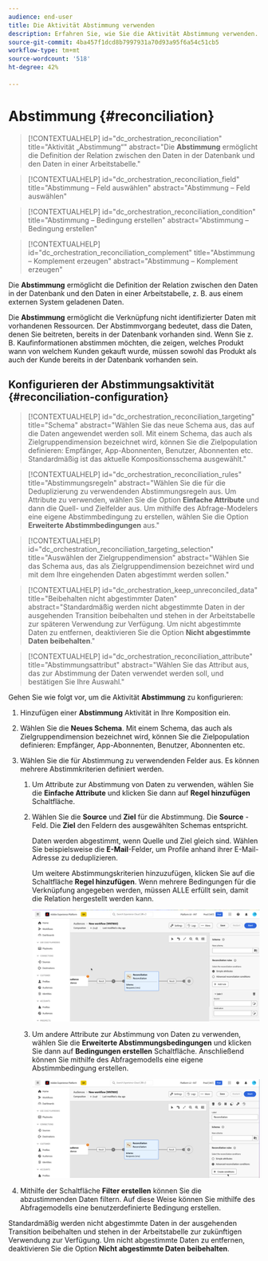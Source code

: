```yaml
---
audience: end-user
title: Die Aktivität Abstimmung verwenden
description: Erfahren Sie, wie Sie die Aktivität Abstimmung verwenden.
source-git-commit: 4ba457f1dcd8b7997931a70d93a95f6a54c51cb5
workflow-type: tm+mt
source-wordcount: '518'
ht-degree: 42%

---
```



# Abstimmung {#reconciliation}

>[!CONTEXTUALHELP]
>id="dc_orchestration_reconciliation"
>title="Aktivität „Abstimmung“"
>abstract="Die **Abstimmung** ermöglicht die Definition der Relation zwischen den Daten in der Datenbank und den Daten in einer Arbeitstabelle."

>[!CONTEXTUALHELP]
>id="dc_orchestration_reconciliation_field"
>title="Abstimmung – Feld auswählen"
>abstract="Abstimmung – Feld auswählen"

>[!CONTEXTUALHELP]
>id="dc_orchestration_reconciliation_condition"
>title="Abstimmung – Bedingung erstellen"
>abstract="Abstimmung – Bedingung erstellen"

>[!CONTEXTUALHELP]
>id="dc_orchestration_reconciliation_complement"
>title="Abstimmung – Komplement erzeugen"
>abstract="Abstimmung – Komplement erzeugen"

Die **Abstimmung** ermöglicht die Definition der Relation zwischen den Daten in der Datenbank und den Daten in einer Arbeitstabelle, z. B. aus einem externen System geladenen Daten.

<!--For example, the **Reconciliation** activity can be placed after a **Load file** activity to import non-standard data into the database. In this case, the **Reconciliation** activity lets you define the link between the data in the Adobe Campaign database and the data in the work table.-->

Die **Abstimmung** ermöglicht die Verknüpfung nicht identifizierter Daten mit vorhandenen Ressourcen. Der Abstimmvorgang bedeutet, dass die Daten, denen Sie beitreten, bereits in der Datenbank vorhanden sind. Wenn Sie z. B. Kaufinformationen abstimmen möchten, die zeigen, welches Produkt wann von welchem Kunden gekauft wurde, müssen sowohl das Produkt als auch der Kunde bereits in der Datenbank vorhanden sein.

## Konfigurieren der Abstimmungsaktivität {#reconciliation-configuration}

>[!CONTEXTUALHELP]
>id="dc_orchestration_reconciliation_targeting"
>title="Schema"
>abstract="Wählen Sie das neue Schema aus, das auf die Daten angewendet werden soll. Mit einem Schema, das auch als Zielgruppendimension bezeichnet wird, können Sie die Zielpopulation definieren: Empfänger, App-Abonnenten, Benutzer, Abonnenten etc. Standardmäßig ist das aktuelle Kompositionsschema ausgewählt."

>[!CONTEXTUALHELP]
>id="dc_orchestration_reconciliation_rules"
>title="Abstimmungsregeln"
>abstract="Wählen Sie die für die Deduplizierung zu verwendenden Abstimmungsregeln aus. Um Attribute zu verwenden, wählen Sie die Option **Einfache Attribute** und dann die Quell- und Zielfelder aus. Um mithilfe des Abfrage-Modelers eine eigene Abstimmbedingung zu erstellen, wählen Sie die Option **Erweiterte Abstimmbedingungen** aus."

>[!CONTEXTUALHELP]
>id="dc_orchestration_reconciliation_targeting_selection"
>title="Auswählen der Zielgruppendimension"
>abstract="Wählen Sie das Schema aus, das als Zielgruppendimension bezeichnet wird und mit dem Ihre eingehenden Daten abgestimmt werden sollen."

>[!CONTEXTUALHELP]
>id="dc_orchestration_keep_unreconciled_data"
>title="Beibehalten nicht abgestimmter Daten"
>abstract="Standardmäßig werden nicht abgestimmte Daten in der ausgehenden Transition beibehalten und stehen in der Arbeitstabelle zur späteren Verwendung zur Verfügung. Um nicht abgestimmte Daten zu entfernen, deaktivieren Sie die Option **Nicht abgestimmte Daten beibehalten**."

>[!CONTEXTUALHELP]
>id="dc_orchestration_reconciliation_attribute"
>title="Abstimmungsattribut"
>abstract="Wählen Sie das Attribut aus, das zur Abstimmung der Daten verwendet werden soll, und bestätigen Sie Ihre Auswahl."

Gehen Sie wie folgt vor, um die Aktivität **Abstimmung** zu konfigurieren:

1. Hinzufügen einer **Abstimmung** Aktivität in Ihre Komposition ein.

1. Wählen Sie die **Neues Schema**. Mit einem Schema, das auch als Zielgruppendimension bezeichnet wird, können Sie die Zielpopulation definieren: Empfänger, App-Abonnenten, Benutzer, Abonnenten etc.

1. Wählen Sie die für Abstimmung zu verwendenden Felder aus. Es können mehrere Abstimmkriterien definiert werden.

   1. Um Attribute zur Abstimmung von Daten zu verwenden, wählen Sie die **Einfache Attribute** und klicken Sie dann auf **Regel hinzufügen** Schaltfläche.
   1. Wählen Sie die **Source** und **Ziel** für die Abstimmung. Die **Source** -Feld. Die **Ziel** den Feldern des ausgewählten Schemas entspricht.

      Daten werden abgestimmt, wenn Quelle und Ziel gleich sind. Wählen Sie beispielsweise die **E-Mail**-Felder, um Profile anhand ihrer E-Mail-Adresse zu deduplizieren.

      Um weitere Abstimmungskriterien hinzuzufügen, klicken Sie auf die Schaltfläche **Regel hinzufügen**. Wenn mehrere Bedingungen für die Verknüpfung angegeben werden, müssen ALLE erfüllt sein, damit die Relation hergestellt werden kann.

      ![](../assets/reconciliation-rules.png)

   1. Um andere Attribute zur Abstimmung von Daten zu verwenden, wählen Sie die **Erweiterte Abstimmungsbedingungen** und klicken Sie dann auf **Bedingungen erstellen** Schaltfläche. Anschließend können Sie mithilfe des Abfragemodells eine eigene Abstimmbedingung erstellen.

      ![](../assets/reconciliation-advanced.png)

1. Mithilfe der Schaltfläche **Filter erstellen** können Sie die abzustimmenden Daten filtern. Auf diese Weise können Sie mithilfe des Abfragemodells eine benutzerdefinierte Bedingung erstellen.

Standardmäßig werden nicht abgestimmte Daten in der ausgehenden Transition beibehalten und stehen in der Arbeitstabelle zur zukünftigen Verwendung zur Verfügung. Um nicht abgestimmte Daten zu entfernen, deaktivieren Sie die Option **Nicht abgestimmte Daten beibehalten**.

<!--
## Example {#reconciliation-example}

The following example demonstrates a workflow that creates an audience of profiles directly from an imported file containing new clients. It is made up of the following activities:

The workflow is designed as follows:

![](../assets/workflow-reconciliation-sample-1.0.png)

 
It is built with the following activities:

* A [Load file](load-file.md) activity uploads a file containing profiles data that were extracted from an external tool.

    For example:

    ```
    lastname;firstname;email;birthdate;
    JACKMAN;Megan;megan.jackman@testmail.com;07/08/1975;
    PHILLIPS;Edward;phillips@testmail.com;09/03/1986;
    WEAVER;Justin;justin_w@testmail.com;11/15/1990;
    MARTIN;Babe;babeth_martin@testmail.net;11/25/1964;
    REESE;Richard;rreese@testmail.com;02/08/1987;
    ```

* A **Reconciliation** activity which identifies the incoming data as profiles, by using the **email** and **Date of birth** fields as reconciliation criteria.

    ![](../assets/workflow-reconciliation-sample-1.1.png)

* A [Save audience](save-audience.md) activity to create a new audience based on these updates. You can also replace the **Save audience** activity by an **End** activity if no specific audience needs to be created or updated. Recipient profiles are updated in any case when you run the workflow.


## Compatibility {#reconciliation-compat}

The **Reconciliation** activity does not exist in the Client console. All **Enrichments** activities created in the Client console with the reconciliation options enabled are displayed as **Reconciliation** activities in Campaign Web user interface.
-->
